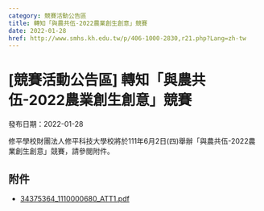 ```yaml
---
category: 競賽活動公告區
title: 轉知「與農共伍-2022農業創生創意」競賽
date: 2022-01-28
href: http://www.smhs.kh.edu.tw/p/406-1000-2830,r21.php?Lang=zh-tw
---
```


# [競賽活動公告區] 轉知「與農共伍-2022農業創生創意」競賽

發布日期：2022-01-28

<div><div></div><div>修平學校財團法人修平科技大學校將於111年6月2日(四)舉辦「與農共伍-2022農業創生創意」競賽，請參閱附件。</div></div>

## 附件

- [34375364_1110000680_ATT1.pdf](https://www.smhs.kh.edu.tw/var/file/0/1000/attach/17/pta_2533_7450816_36260.pdf)
